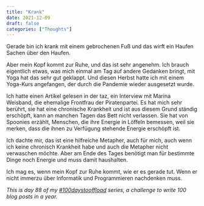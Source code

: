 ```yaml
---
title: "Krank"
date: 2021-12-09
draft: false
categories: ["Thoughts"]
---
```

Gerade bin ich krank mit einem gebrochenen Fuß und das wirft ein Haufen Sachen über den Haufen.

Aber mein Kopf kommt zur Ruhe, und das ist sehr angenehm. Ich brauch eigentlich etwas, was mich einmal am Tag auf andere Gedanken bringt, mit Yoga hat das sehr gut geklappt. Und diesen Herbst hatte ich mit einem Yoga-Kurs angefangen, der durch die Pandemie wieder ausgesetzt wurde.

Ich hatte einen Artikel gelesen in der taz, ein Interview mit Marina Weisband, die ehemalige Frontfrau der Piratenpartei. Es hat mich sehr berührt, sie hat eine chronische Krankheit und ist aus diesem Grund ständig erschöpft, kann an manchen Tagen das Bett nicht verlassen. Sie hat von Spoonies erzählt, Menschen, die ihre Energie in Löffeln bemessen, weil sie merken, dass die ihnen zu Verfügung stehende Energie erschöpft ist.

Ich dachte mir, das ist eine hilfreiche Metapher, auch für mich, auch wenn ich keine chronisch Krankheit habe und auch die Metapher nicht verwaschen möchte. Aber am Ende des Tages benötigt man für bestimmte Dinge noch Energie und muss damit haushalten.

Ich mag es, wenn mein Kopf zur Ruhe kommt, wie er es gerade tut. Wenn er nicht immerzu über Informatik und Programmieren nachdenken muss.

_This is day 88 of my [#100daystooffload](https://100daystooffload.com/) series, a challenge to write 100 blog posts in a year._